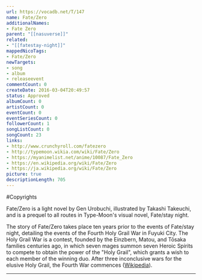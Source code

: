 ```yaml
---
url: https://vocadb.net/T/147
name: Fate/Zero
additionalNames: 
- Fate Zero
parent: "[[nasuverse]]"
related:
- "[[fatestay-night]]"
mappedNicoTags:
- Fate/Zero
newTargets:
- song
- album
- releaseevent
commentCount: 0
createDate: 2016-03-04T20:49:57
status: Approved
albumCount: 0
artistCount: 0
eventCount: 0
eventSeriesCount: 0
followerCount: 1
songListCount: 0
songCount: 23
links: 
- http://www.crunchyroll.com/fatezero
- http://typemoon.wikia.com/wiki/Fate/Zero
- https://myanimelist.net/anime/10087/Fate_Zero
- https://en.wikipedia.org/wiki/Fate/Zero
- https://ja.wikipedia.org/wiki/Fate/Zero
picture: true
descriptionLength: 705
---
```


#Copyrights

Fate/Zero is a light novel by Gen Urobuchi, illustrated by Takashi Takeuchi, and is a prequel to all routes in Type-Moon's visual novel, Fate/stay night.

The story of Fate/Zero takes place ten years prior to the events of Fate/stay night, detailing the events of the Fourth Holy Grail War in Fuyuki City. The Holy Grail War is a contest, founded by the Einzbern, Matou, and Tōsaka families centuries ago, in which seven mages summon seven Heroic Spirits to compete to obtain the power of the "Holy Grail", which grants a wish to each member of the winning duo. After three inconclusive wars for the elusive Holy Grail, the Fourth War commences ([Wikipedia](https://en.wikipedia.org/wiki/Fate/Zero#Plot)).

---

